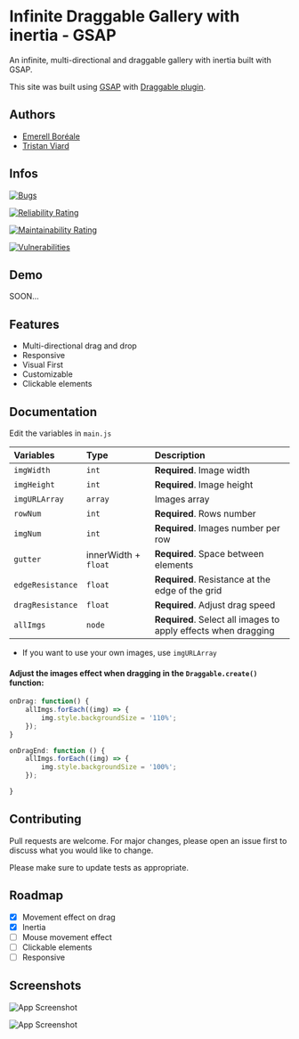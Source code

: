 # **Infinite Draggable Gallery with inertia - GSAP**

An infinite, multi-directional and draggable gallery with inertia built with GSAP.

This site was built using [GSAP](https://gsap.com) with [Draggable plugin](https://gsap.com/docs/v3/Plugins/Draggable/).

## Authors

-   [Emerell Boréale](https://emerell-boreale.fr)
-   [Tristan Viard](https://github.com/valdruide/)

## Infos

[![Bugs](https://sonarcloud.io/api/project_badges/measure?project=valdruide_infinite-draggable-gallery&metric=bugs)](https://sonarcloud.io/summary/new_code?id=valdruide_infinite-draggable-gallery)

[![Reliability Rating](https://sonarcloud.io/api/project_badges/measure?project=valdruide_infinite-draggable-gallery&metric=reliability_rating)](https://sonarcloud.io/summary/new_code?id=valdruide_infinite-draggable-gallery)

[![Maintainability Rating](https://sonarcloud.io/api/project_badges/measure?project=valdruide_infinite-draggable-gallery&metric=sqale_rating)](https://sonarcloud.io/summary/new_code?id=valdruide_infinite-draggable-gallery)

[![Vulnerabilities](https://sonarcloud.io/api/project_badges/measure?project=valdruide_infinite-draggable-gallery&metric=vulnerabilities)](https://sonarcloud.io/summary/new_code?id=valdruide_infinite-draggable-gallery)

## Demo

SOON...

## Features

-   Multi-directional drag and drop
-   Responsive
-   Visual First
-   Customizable
-   Clickable elements

## Documentation

Edit the variables in `main.js`

| Variables        | Type                 | Description                                                    |
| :--------------- | :------------------- | :------------------------------------------------------------- |
| `imgWidth`       | `int`                | **Required**. Image width                                      |
| `imgHeight`      | `int`                | **Required**. Image height                                     |
| `imgURLArray`    | `array`              | Images array                                                   |
| `rowNum`         | `int`                | **Required**. Rows number                                      |
| `imgNum`         | `int`                | **Required**. Images number per row                            |
| `gutter`         | innerWidth + `float` | **Required**. Space between elements                           |
| `edgeResistance` | `float`              | **Required**. Resistance at the edge of the grid               |
| `dragResistance` | `float`              | **Required**. Adjust drag speed                                |
| `allImgs`        | `node`               | **Required**. Select all images to apply effects when dragging |

-   If you want to use your own images, use `imgURLArray`

#### Adjust the images effect when dragging in the `Draggable.create()` function:

```JavaScript
onDrag: function() {
    allImgs.forEach((img) => {
        img.style.backgroundSize = '110%';
    });
}

onDragEnd: function () {
    allImgs.forEach((img) => {
        img.style.backgroundSize = '100%';
    });

}
```

## Contributing

Pull requests are welcome. For major changes, please open an issue first
to discuss what you would like to change.

Please make sure to update tests as appropriate.

## Roadmap

-   [x] Movement effect on drag
-   [x] Inertia
-   [ ] Mouse movement effect
-   [ ] Clickable elements
-   [ ] Responsive

## Screenshots

![App Screenshot](https://i.imgur.com/W2gJwZX.png)

![App Screenshot](https://i.imgur.com/DHPNAyx.png)
